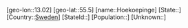 ﻿---
location: [55.5,13.02]
type: City
tags:
- geo/City


SpocWebEntityId: 31079
isDeleted: false
confidential: public

---
[geo-lon::13.02]
[geo-lat::55.5]
[name::Hoekoepinge]
[State::]
[Country::[Sweden](geo/Continent/Europe/Sweden.md)]
[StateId::]
[Population::]
[Unknown::]

